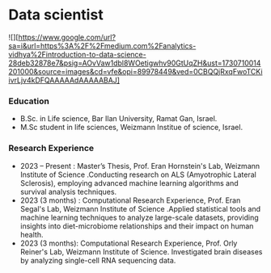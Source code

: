 
# Data scientist 
![][https://www.google.com/url?sa=i&url=https%3A%2F%2Fmedium.com%2Fanalytics-vidhya%2Fintroduction-to-data-science-28deb32878e7&psig=AOvVaw1dbl8WOetigwhv90GtUqZH&ust=1730710014201000&source=images&cd=vfe&opi=89978449&ved=0CBQQjRxqFwoTCKiivrLjv4kDFQAAAAAdAAAAABAJ]

### Education
- B.Sc. in Life science, Bar Ilan University, Ramat Gan, Israel.
- M.Sc student in life sciences, Weizmann Institue of science, Israel.
 
### Research Experience
- 2023 – Present : Master’s Thesis, Prof. Eran Hornstein's Lab, Weizmann Institute of Science .Conducting research on ALS (Amyotrophic Lateral Sclerosis), employing advanced machine learning algorithms and survival analysis techniques.
- 2023 (3 months) : Computational Research Experience, Prof. Eran Segal's Lab, Weizmann Institute of Science .Applied statistical tools and machine learning techniques to analyze large-scale datasets, providing insights into diet-microbiome relationships and their impact on human health.
- 2023 (3 months): Computational Research Experience, Prof. Orly Reiner's Lab, Weizmann Institute of Science. Investigated brain diseases by analyzing single-cell RNA sequencing data.



